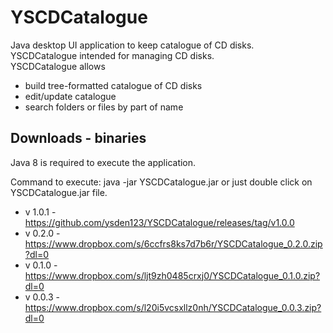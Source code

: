 # YSCDCatalogue #
Java desktop UI application to keep catalogue of CD disks.  
YSCDCatalogue intended for managing CD disks.  
YSCDCatalogue allows
* build tree-formatted catalogue of CD disks
* edit/update catalogue
* search folders or files by part of name

## Downloads - binaries ##
Java 8 is required to execute the application.

Command to execute: java -jar YSCDCatalogue.jar or just double click on YSCDCatalogue.jar file. 

* v 1.0.1 - https://github.com/ysden123/YSCDCatalogue/releases/tag/v1.0.0
* v 0.2.0 - https://www.dropbox.com/s/6ccfrs8ks7d7b6r/YSCDCatalogue_0.2.0.zip?dl=0
* v 0.1.0 - https://www.dropbox.com/s/ljt9zh0485crxj0/YSCDCatalogue_0.1.0.zip?dl=0
* v 0.0.3 - https://www.dropbox.com/s/l20i5vcsxllz0nh/YSCDCatalogue_0.0.3.zip?dl=0
